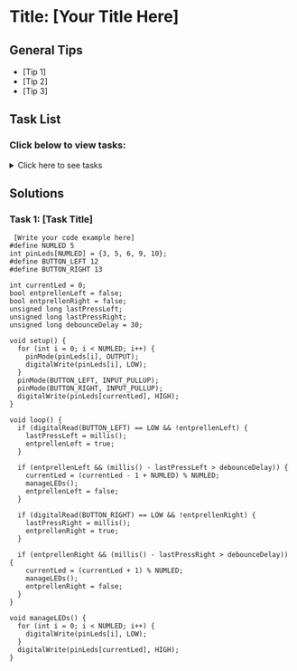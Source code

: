 # Title: [Your Title Here]

## General Tips
- [Tip 1]
- [Tip 2]
- [Tip 3]

## Task List
### Click below to view tasks:
<details>
  <summary>Click here to see tasks</summary>
  - [Task 1: Enter Task Description]
  
</details>

## Solutions

### Task 1: [Task Title]
```Arduino
 [Write your code example here]
#define NUMLED 5
int pinLeds[NUMLED] = {3, 5, 6, 9, 10};
#define BUTTON_LEFT 12
#define BUTTON_RIGHT 13

int currentLed = 0;
bool entprellenLeft = false;
bool entprellenRight = false;
unsigned long lastPressLeft;
unsigned long lastPressRight;
unsigned long debounceDelay = 30;

void setup() {
  for (int i = 0; i < NUMLED; i++) {
    pinMode(pinLeds[i], OUTPUT);
    digitalWrite(pinLeds[i], LOW);
  }
  pinMode(BUTTON_LEFT, INPUT_PULLUP);
  pinMode(BUTTON_RIGHT, INPUT_PULLUP);
  digitalWrite(pinLeds[currentLed], HIGH);
}

void loop() {
  if (digitalRead(BUTTON_LEFT) == LOW && !entprellenLeft) {
    lastPressLeft = millis();
    entprellenLeft = true;
  }
  
  if (entprellenLeft && (millis() - lastPressLeft > debounceDelay)) {
    currentLed = (currentLed - 1 + NUMLED) % NUMLED;
    manageLEDs();
    entprellenLeft = false;
  }

  if (digitalRead(BUTTON_RIGHT) == LOW && !entprellenRight) {
    lastPressRight = millis();
    entprellenRight = true;
  }
  
  if (entprellenRight && (millis() - lastPressRight > debounceDelay)) {
    currentLed = (currentLed + 1) % NUMLED;
    manageLEDs();
    entprellenRight = false;
  }
}

void manageLEDs() {
  for (int i = 0; i < NUMLED; i++) {
    digitalWrite(pinLeds[i], LOW);
  }
  digitalWrite(pinLeds[currentLed], HIGH);
}
